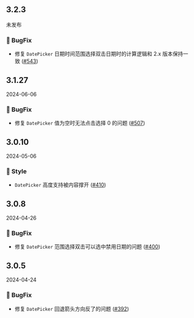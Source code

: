 ## 3.2.3
未发布

### 🐞 BugFix

- 修复 `DatePicker` 日期时间范围选择双击日期时的计算逻辑和 2.x 版本保持一致 ([#543](https://github.com/sheinsight/shineout-next/pull/543))

## 3.1.27
2024-06-06

### 🐞 BugFix

- 修复 `DatePicker` 值为空时无法点击选择 0 的问题 ([#507](https://github.com/sheinsight/shineout-next/pull/507))

## 3.0.10
2024-05-06

### 💅 Style

-  `DatePicker` 高度支持被内容撑开 ([#410](https://github.com/sheinsight/shineout-next/pull/410))

## 3.0.8
2024-04-26

### 🐞 BugFix

- 修复 `DatePicker` 范围选择双击可以选中禁用日期的问题 ([#400](https://github.com/sheinsight/shineout-next/pull/400))


## 3.0.5
2024-04-24

### 🐞 BugFix

- 修复 `DatePicker` 回退箭头方向反了的问题 ([#392](https://github.com/sheinsight/shineout-next/pull/392))

